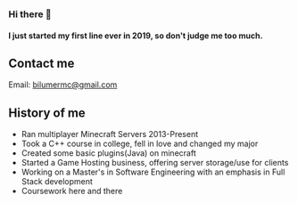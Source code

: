 ### Hi there 👋

#### I just started my first line ever in 2019, so don't judge me too much.

## Contact me
Email: bilumermc@gmail.com

## History of me

- Ran multiplayer Minecraft Servers 2013-Present
- Took a C++ course in college, fell in love and changed my major
- Created some basic plugins(Java) on minecraft
- Started a Game Hosting business, offering server storage/use for clients
- Working on a Master's in Software Engineering with an emphasis in Full Stack development
- Coursework here and there
<!--
**jacobmask/jacobmask** is a ✨ _special_ ✨ repository because its `README.md` (this file) appears on your GitHub profile.

Here are some ideas to get you started:

- 🔭 I’m currently working on ...
- 🌱 I’m currently learning ...
- 👯 I’m looking to collaborate on ...
- 🤔 I’m looking for help with ...
- 💬 Ask me about ...
- 📫 How to reach me: ...
- 😄 Pronouns: ...
- ⚡ Fun fact: ...
-->
